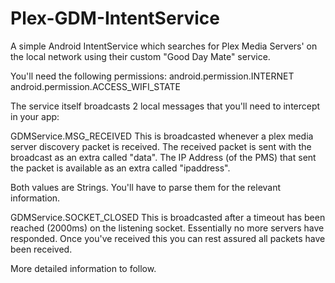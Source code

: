 Plex-GDM-IntentService
======================

A simple Android IntentService which searches for Plex Media Servers' on the local network using their custom "Good Day Mate" service.

You'll need the following permissions:
android.permission.INTERNET
android.permission.ACCESS_WIFI_STATE

The service itself broadcasts 2 local messages that you'll need to intercept in your app:

GDMService.MSG_RECEIVED
This is broadcasted whenever a plex media server discovery packet is received.
The received packet is sent with the broadcast as an extra called "data".
The IP Address (of the PMS) that sent the packet is available as an extra called "ipaddress".

Both values are Strings. You'll have to parse them for the relevant information.

GDMService.SOCKET_CLOSED
This is broadcasted after a timeout has been reached (2000ms) on the listening socket. Essentially no more servers have responded. Once you've received this you can rest assured all packets have been received.

More detailed information to follow.
